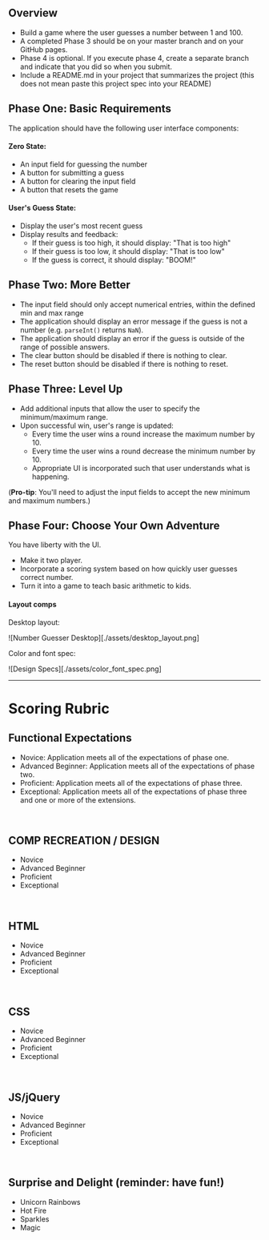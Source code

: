## Overview
- Build a game where the user guesses a number between 1 and 100.
- A completed Phase 3 should be on your master branch and on your GitHub pages.
- Phase 4 is optional. If you execute phase 4, create a separate branch and indicate that you did so when you submit.
- Include a README.md in your project that summarizes the project (this does not mean paste this project spec into your README)

## Phase One: Basic Requirements

The application should have the following user interface components:

#### Zero State:
- An input field for guessing the number
- A button for submitting a guess
- A button for clearing the input field
- A button that resets the game

#### User's Guess State:
- Display the user's most recent guess
- Display results and feedback:
  - If their guess is too high, it should display: "That is too high"
  - If their guess is too low, it should display: "That is too low"
  - If the guess is correct, it should display: "BOOM!"

## Phase Two: More Better

- The input field should only accept numerical entries, within the defined min and max range
- The application should display an error message if the guess is not a number (e.g. `parseInt()` returns `NaN`).
- The application should display an error if the guess is outside of the range of possible answers.
- The clear button should be disabled if there is nothing to clear.
- The reset button should be disabled if there is nothing to reset.

## Phase Three: Level Up

- Add additional inputs that allow the user to specify the minimum/maximum range.
- Upon successful win, user's range is updated:
  - Every time the user wins a round increase the maximum number by 10.
  - Every time the user wins a round decrease the minimum number by 10.
  - Appropriate UI is incorporated such that user understands what is happening.

(**Pro-tip**: You'll need to adjust the input fields to accept the new minimum and maximum numbers.)

## Phase Four: Choose Your Own Adventure

You have liberty with the UI.

- Make it two player.
- Incorporate a scoring system based on how quickly user guesses correct number.
- Turn it into a game to teach basic arithmetic to kids.

#### Layout comps

Desktop layout:

![Number Guesser Desktop][./assets/desktop_layout.png]

Color and font spec:

![Design Specs][./assets/color_font_spec.png]


------------------------------------------------------------------

# Scoring Rubric

## Functional Expectations

- Novice: Application meets all of the expectations of phase one.
- Advanced Beginner: Application meets all of the expectations of phase two.
- Proficient: Application meets all of the expectations of phase three.
- Exceptional: Application meets all of the expectations of phase three and one or more of the extensions.

<br>

## COMP RECREATION / DESIGN

- Novice
- Advanced Beginner
- Proficient
- Exceptional

<br>

## HTML

- Novice
- Advanced Beginner
- Proficient
- Exceptional

<br>

##  CSS

- Novice
- Advanced Beginner
- Proficient
- Exceptional

<br>

##  JS/jQuery

- Novice
- Advanced Beginner
- Proficient
- Exceptional

<br>

## Surprise and Delight (reminder: have fun!)

- Unicorn Rainbows
- Hot Fire
- Sparkles
- Magic
